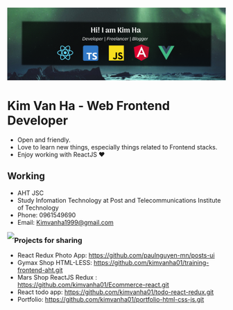 ![MarsBanner](https://github.com/kimvanha01/kimvanha01/blob/main/header.png)

# Kim Van Ha - Web Frontend Developer

- Open and friendly.
- Love to learn new things, especially things related to Frontend stacks.
- Enjoy working with ReactJS ❤

## Working 
- AHT JSC 
- Study Infomation Technology at Post and Telecommunications Institute of Technology
- Phone: 0961549690
- Email: Kimvanha1999@gmail.com

<a href="https://github.com/kimvanha01"><img align="left" width="auto" height="200" src="https://scontent.fhan14-2.fna.fbcdn.net/v/t1.6435-9/149393821_1819473348219505_5305432214309479052_n.jpg?_nc_cat=103&ccb=1-5&_nc_sid=8bfeb9&_nc_ohc=BxVGtvmKafoAX-a_jaY&_nc_ht=scontent.fhan14-2.fna&oh=9fff264a5048ba5fb5ba1844ca1a1c47&oe=6150E92F"></a>

### Projects for sharing

- React Redux Photo App: https://github.com/paulnguyen-mn/posts-ui
- Gymax Shop HTML-LESS: https://github.com/kimvanha01/training-frontend-aht.git
- Mars Shop ReactJS Redux : https://github.com/kimvanha01/Ecommerce-react.git 
- React todo app: https://github.com/kimvanha01/todo-react-redux.git
- Portfolio: https://github.com/kimvanha01/portfolio-html-css-js.git

